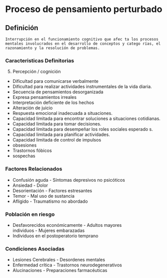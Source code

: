 # Proceso de pensamiento perturbado
## Definición
	Interrupción en el funcionamiento cognitivo que afec ta los procesos mentales involucrados en el desarrollo de conceptos y catego rías, el razonamiento y la resolución de problemas.

### Caracteristicas Definitorias
5. Percepción / cognición   
- Dificultad para comunicarse 
verbalmente   
- Dificultad para realizar actividades 
instrumentales de la vida diaria.   
- Secuencia de pensamientos 
desorganizada   
- Expresa pensamientos irreales   
- Interpretación deficiente de los 
hechos   
- Alteración de juicio   
- Respuesta emocional inadecuada 
a situaciones.    
- Capacidad limitada para encontrar 
soluciones a situaciones 
cotidianas.   
- Capacidad limitada para tomar 
decisiones.   
- Capacidad limitada para 
desempeñar los roles 
sociales esperado s.  
- Capacidad limitada para planificar 
actividades.   
- Capacidad limitada de control de 
impulsos   
- obsesiones   
- Trastornos fóbicos   
- sospechas

### Factores Relacionados
- Confusión aguda  - Síntomas depresivos no psicóticos  
- Ansiedad  - Dolor  
- Desorientación  - Factores estresantes  
- Temor  - Mal uso de sustancia  
- Afligido  - Traumatismo no abordado

### Población en riesgo
- Desfavorecidos económicamente  - Adultos mayores  
individuos - Mujeres embarazadas   
- Individuos en el postoperatorio 
temprano

### Condiciones Asociadas
- Lesiones Cerebrales  - Desordenes mentales  
- Enfermedad crítica  - Trastornos 
neurodegenerativos  
- Alucinaciones  - Preparaciones farmacéuticas

